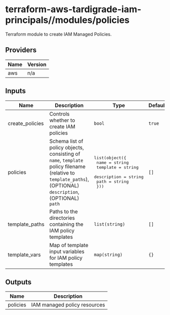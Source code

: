 # terraform-aws-tardigrade-iam-principals//modules/policies

Terraform module to create IAM Managed Policies.


<!-- BEGIN TFDOCS -->
## Providers

| Name | Version |
|------|---------|
| aws | n/a |

## Inputs

| Name | Description | Type | Default | Required |
|------|-------------|------|---------|:-----:|
| create\_policies | Controls whether to create IAM policies | `bool` | `true` | no |
| policies | Schema list of policy objects, consisting of `name`, `template` policy filename (relative to `template_paths`), (OPTIONAL) `description`, (OPTIONAL) `path` | <pre>list(object({<br>    name        = string<br>    template    = string<br>    description = string<br>    path        = string<br>  }))<br></pre> | `[]` | no |
| template\_paths | Paths to the directories containing the IAM policy templates | `list(string)` | `[]` | no |
| template\_vars | Map of template input variables for IAM policy templates | `map(string)` | `{}` | no |

## Outputs

| Name | Description |
|------|-------------|
| policies | IAM managed policy resources |

<!-- END TFDOCS -->
